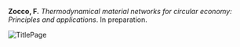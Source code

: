**Zocco, F.** _Thermodynamical_ _material_ _networks_ _for_ _circular_ _economy:_ _Principles_ _and_ _applications_. In preparation.

![TitlePage](https://github.com/fedezocco/fedezocco.github.io/assets/62107909/2c769fbf-dc2b-4287-a0d1-6c9d80211380)


